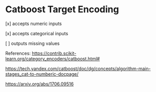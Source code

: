 # Catboost Target Encoding

[x] accepts numeric inputs

[x] accepts categorical inputs

[ ] outputs missing values

References: 
https://contrib.scikit-learn.org/category_encoders/catboost.html#

https://tech.yandex.com/catboost/doc/dg/concepts/algorithm-main-stages_cat-to-numberic-docpage/

https://arxiv.org/abs/1706.09516